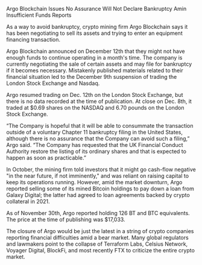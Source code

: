 Argo Blockchain Issues No Assurance Will Not Declare Bankruptcy Amin Insufficient Funds Reports

As a way to avoid bankruptcy, crypto mining firm Argo Blockchain says it has been negotiating to sell its assets and trying to enter an equipment financing transaction.

Argo Blockchain announced on December 12th that they might not have enough funds to continue operating in a month's time. The company is currently negotiating the sale of certain assets and may file for bankruptcy if it becomes necessary. Mistakenly published materials related to their financial situation led to the December 9th suspension of trading the London Stock Exchange and Nasdaq.

Argo resumed trading on Dec. 12th on the London Stock Exchange, but there is no data recorded at the time of publication. At close on Dec. 8th, it traded at $0.69 shares on the NASDAQ and 6.70 pounds on the London Stock Exchange.

“The Company is hopeful that it will be able to consummate the transaction outside of a voluntary Chapter 11 bankruptcy filing in the United States, although there is no assurance that the Company can avoid such a filing,” Argo said. “The Company has requested that the UK Financial Conduct Authority restore the listing of its ordinary shares and that is expected to happen as soon as practicable.”

In October, the mining firm told investors that it might go cash-flow negative "in the near future, if not imminently," and was reliant on raising capital to keep its operations running. However, amid the market downturn, Argo reported selling some of its mined Bitcoin holdings to pay down a loan from Galaxy Digital; the latter had agreed to loan agreements backed by crypto collateral in 2021.

As of November 30th, Argo reported holding 126 BT and BTC equivalents. The price at the time of publishing was $17,033.

The closure of Argo would be just the latest in a string of crypto companies reporting financial difficulties amid a bear market. Many global regulators and lawmakers point to the collapse of Terraform Labs, Celsius Network, Voyager Digital, BlockFi, and most recently FTX to criticize the entire crypto market.

